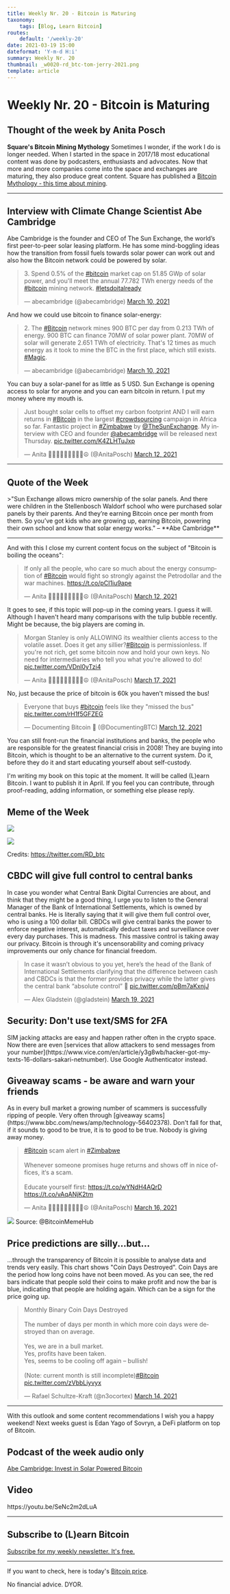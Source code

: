 ```yaml
---
title: Weekly Nr. 20 - Bitcoin is Maturing
taxonomy:
    tags: [Blog, Learn Bitcoin]
routes:
    default: '/weekly-20'
date: 2021-03-19 15:00
dateformat: 'Y-m-d H:i'
summary: Weekly Nr. 20
thumbnail: _w0020-rd_btc-tom-jerry-2021.png
template: article
---
```


# Weekly Nr. 20 - Bitcoin is Maturing

<h2>Thought of the week by Anita Posch</h2>

<strong>Square's Bitcoin Mining Mythology</strong>
Sometimes I wonder, if the work I do is longer needed. When I started in the space in 2017/18 most educational content was done by podcasters, enthusiasts and advocates. Now that more and more companies come into the space and exchanges are maturing, they also produce great content. Square has published a [Bitcoin Mythology - this time about mining](https://bitcoinmythology.org/).

<hr />
<h2>Interview with Climate Change Scientist Abe Cambridge</h2>
Abe Cambridge is the founder and CEO of The Sun Exchange, the world’s first peer-to-peer solar leasing platform. He has some mind-boggling ideas how the transition from fossil fuels towards solar power can work out and also how the Bitcoin network could be powered by solar.
<blockquote class="twitter-tweet"><p lang="en" dir="ltr">3. Spend 0.5% of the <a href="https://twitter.com/hashtag/bitcoin?src=hash&amp;ref_src=twsrc%5Etfw">#bitcoin</a> market cap on 51.85 GWp of solar power, and you&#39;ll meet the annual 77.782 TWh energy needs of the <a href="https://twitter.com/hashtag/bitcoin?src=hash&amp;ref_src=twsrc%5Etfw">#bitcoin</a> mining network. <a href="https://twitter.com/hashtag/letsdoitalready?src=hash&amp;ref_src=twsrc%5Etfw">#letsdoitalready</a></p>&mdash; abecambridge (@abecambridge) <a href="https://twitter.com/abecambridge/status/1369662577626734593?ref_src=twsrc%5Etfw">March 10, 2021</a></blockquote> <script async src="https://platform.twitter.com/widgets.js" charset="utf-8"></script>

And how we could use bitcoin to finance solar-energy:
<blockquote class="twitter-tweet"><p lang="en" dir="ltr">2. The <a href="https://twitter.com/hashtag/Bitcoin?src=hash&amp;ref_src=twsrc%5Etfw">#Bitcoin</a> network mines 900 BTC per day from 0.213 TWh of energy. 900 BTC can finance 70MW of solar power plant. 70MW of solar will generate 2.651 TWh of electricity. That&#39;s 12 times as much energy as it took to mine the BTC in the first place, which still exists. <a href="https://twitter.com/hashtag/Magic?src=hash&amp;ref_src=twsrc%5Etfw">#Magic</a>.</p>&mdash; abecambridge (@abecambridge) <a href="https://twitter.com/abecambridge/status/1369661255498297344?ref_src=twsrc%5Etfw">March 10, 2021</a></blockquote> <script async src="https://platform.twitter.com/widgets.js" charset="utf-8"></script>

You can buy a solar-panel for as little as 5 USD. Sun Exchange is opening access to solar for anyone and you can earn bitcoin in return. I put my money where my mouth is.
<blockquote class="twitter-tweet"><p lang="en" dir="ltr">Just bought solar cells to offset my carbon footprint AND I will earn returns in <a href="https://twitter.com/hashtag/Bitcoin?src=hash&amp;ref_src=twsrc%5Etfw">#Bitcoin</a> in the largest <a href="https://twitter.com/hashtag/crowdsourcing?src=hash&amp;ref_src=twsrc%5Etfw">#crowdsourcing</a> campaign in Africa so far. Fantastic project in <a href="https://twitter.com/hashtag/Zimbabwe?src=hash&amp;ref_src=twsrc%5Etfw">#Zimbabwe</a> by <a href="https://twitter.com/TheSunExchange?ref_src=twsrc%5Etfw">@TheSunExchange</a>. My interview with CEO and founder <a href="https://twitter.com/abecambridge?ref_src=twsrc%5Etfw">@abecambridge</a> will be released next Thursday. <a href="https://t.co/K4ZLHTuJxp">pic.twitter.com/K4ZLHTuJxp</a></p>&mdash; Anita ✊🏼🔑🏳️‍🌈🏊🏻🚴‍♂️☮️ (@AnitaPosch) <a href="https://twitter.com/AnitaPosch/status/1370343885050896396?ref_src=twsrc%5Etfw">March 12, 2021</a></blockquote> <script async src="https://platform.twitter.com/widgets.js" charset="utf-8"></script>

<hr />

<h2>Quote of the Week</h2>
>"Sun Exchange allows micro ownership of the solar panels. And there were children in the Stellenbosch Waldorf school who were purchased solar panels by their parents. And they’re earning Bitcoin once per month from them. So you’ve got kids who are growing up, earning Bitcoin, powering their own school and know that solar energy works." – **Abe Cambridge**

<hr />

And with this I close my current content focus on the subject of "Bitcoin is boiling the oceans":
<blockquote class="twitter-tweet"><p lang="en" dir="ltr">If only all the people, who care so much about the energy consumption of <a href="https://twitter.com/hashtag/Bitcoin?src=hash&amp;ref_src=twsrc%5Etfw">#Bitcoin</a> would fight so strongly against the Petrodollar and the war machines. <a href="https://t.co/pCI1iu9ape">https://t.co/pCI1iu9ape</a></p>&mdash; Anita ✊🏼🔑🏳️‍🌈🏊🏻🚴‍♂️☮️ (@AnitaPosch) <a href="https://twitter.com/AnitaPosch/status/1370394143307014154?ref_src=twsrc%5Etfw">March 12, 2021</a></blockquote> <script async src="https://platform.twitter.com/widgets.js" charset="utf-8"></script>

It goes to see, if this topic will pop-up in the coming years. I guess it will. Although I haven't heard many comparisons with the tulip bubble recently. Might be because, the big players are coming in.

<blockquote class="twitter-tweet"><p lang="en" dir="ltr">Morgan Stanley is only ALLOWING its wealthier clients access to the volatile asset. Does it get any sillier?<a href="https://twitter.com/hashtag/Bitcoin?src=hash&amp;ref_src=twsrc%5Etfw">#Bitcoin</a> is permissionless. If you&#39;re not rich, get some bitcoin now and hold your own keys. No need for intermediaries who tell you what you&#39;re allowed to do! <a href="https://t.co/VDnl0yTzi4">pic.twitter.com/VDnl0yTzi4</a></p>&mdash; Anita ✊🏼🔑🏳️‍🌈🏊🏻🚴‍♂️☮️ (@AnitaPosch) <a href="https://twitter.com/AnitaPosch/status/1372284758936403968?ref_src=twsrc%5Etfw">March 17, 2021</a></blockquote> <script async src="https://platform.twitter.com/widgets.js" charset="utf-8"></script>

No, just because the price of bitcoin is 60k you haven't missed the bus!
<blockquote class="twitter-tweet"><p lang="en" dir="ltr">Everyone that buys <a href="https://twitter.com/hashtag/bitcoin?src=hash&amp;ref_src=twsrc%5Etfw">#bitcoin</a> feels like they &quot;missed the bus&quot; <a href="https://t.co/rH1f5GFZEG">pic.twitter.com/rH1f5GFZEG</a></p>&mdash; Documenting Bitcoin 📄 (@DocumentingBTC) <a href="https://twitter.com/DocumentingBTC/status/1370367759381639181?ref_src=twsrc%5Etfw">March 12, 2021</a></blockquote> <script async src="https://platform.twitter.com/widgets.js" charset="utf-8"></script>

You can still front-run the financial institutions and banks, the people who are responsible for the greatest financial crisis in 2008! They are buying into Bitcoin, which is thought to be an alternative to the current system. Do it, before they do it and start educating yourself about self-custody. 

I'm writing my book on this topic at the moment. It will be called (L)earn Bitcoin. I want to publish it in April. If you feel you can contribute, through proof-reading, adding information, or something else please reply.

<h2>Meme of the Week</h2>

![](_w0020-rd_btc-tom-jerry.png)

![](_w0020-rd_btc-tom-jerry-2021.png)

Credits: https://twitter.com/RD_btc

<h2>CBDC will give full control to central banks</h2>
In case you wonder what Central Bank Digital Currencies are about, and think that they might be a good thing, I urge you to listen to the General Manager of the Bank of International Settlements, which is owned by central banks. He is literally saying that it will give them full control over, who is using a 100 dollar bill. 
CBDCs will give central banks the power to enforce negative interest, automatically deduct taxes and surveillance over every day purchases. This is madness. This massive control is taking away our privacy. Bitcoin is through it's uncensorability and coming privacy improvements our only chance for financial freedom.

<blockquote class="twitter-tweet"><p lang="en" dir="ltr">In case it wasn’t obvious to you yet, here’s the head of the Bank of International Settlements clarifying that the difference between cash and CBDCs is that the former provides privacy while the latter gives the central bank “absolute control” 🥶 <a href="https://t.co/pBm7aKxnjJ">pic.twitter.com/pBm7aKxnjJ</a></p>&mdash; Alex Gladstein (@gladstein) <a href="https://twitter.com/gladstein/status/1372795740620083201?ref_src=twsrc%5Etfw">March 19, 2021</a></blockquote> <script async src="https://platform.twitter.com/widgets.js" charset="utf-8"></script>

<h2>Security: Don't use text/SMS for 2FA</h2>
SIM jacking attacks are easy and happen rather often in the crypto space. Now there are even [services that allow attackers to send messages from your number](https://www.vice.com/en/article/y3g8wb/hacker-got-my-texts-16-dollars-sakari-netnumber). Use Google Authenticator instead.


<h2>Giveaway scams - be aware and warn your friends</h2>
As in every bull market a growing number of scammers is successfully ripping of people. Very often through [giveaway scams](https://www.bbc.com/news/amp/technology-56402378). Don't fall for that, if it sounds to good to be true, it is to good to be true. Nobody is giving away money. 

<blockquote class="twitter-tweet"><p lang="en" dir="ltr"><a href="https://twitter.com/hashtag/Bitcoin?src=hash&amp;ref_src=twsrc%5Etfw">#Bitcoin</a> scam alert in <a href="https://twitter.com/hashtag/Zimbabwe?src=hash&amp;ref_src=twsrc%5Etfw">#Zimbabwe</a> <br><br>Whenever someone promises huge returns and shows off in nice offices, it‘s a scam. <br><br>Educate yourself first: <a href="https://t.co/wYNdH4AQrD">https://t.co/wYNdH4AQrD</a> <a href="https://t.co/vAqANjK2tm">https://t.co/vAqANjK2tm</a></p>&mdash; Anita ✊🏼🔑🏳️‍🌈🏊🏻🚴‍♂️☮️ (@AnitaPosch) <a href="https://twitter.com/AnitaPosch/status/1371725515548196867?ref_src=twsrc%5Etfw">March 16, 2021</a></blockquote> <script async src="https://platform.twitter.com/widgets.js" charset="utf-8"></script>

![](../assets/_W0020-Whale-Alert-give-away-victims-2021.png)
Source: @BitcoinMemeHub
</div>

<h2>Price predictions are silly...but...</h2>
...through the transparency of Bitcoin it is possible to analyse data and trends very easily. This chart shows "Coin Days Destroyed". Coin Days are the period how long coins have not been moved. As you can see, the red bars indicate that people sold their coins to make profit and now the bar is blue, indicating that people are holding again. Which can be a sign for the price going up.

<blockquote class="twitter-tweet"><p lang="en" dir="ltr">Monthly Binary Coin Days Destroyed<br><br>The number of days per month in which more coin days were destroyed than on average.<br><br>Yes, we are in a bull market.<br>Yes, profits have been taken.<br>Yes, seems to be cooling off again – bullish!<br><br>(Note: current month is still incomplete)<a href="https://twitter.com/hashtag/Bitcoin?src=hash&amp;ref_src=twsrc%5Etfw">#Bitcoin</a> <a href="https://t.co/zVbbLiyvyx">pic.twitter.com/zVbbLiyvyx</a></p>&mdash; Rafael Schultze-Kraft (@n3ocortex) <a href="https://twitter.com/n3ocortex/status/1371137332171116552?ref_src=twsrc%5Etfw">March 14, 2021</a></blockquote> <script async src="https://platform.twitter.com/widgets.js" charset="utf-8"></script>

<hr />

With this outlook and some content recommendations I wish you a happy weekend!
Next weeks guest is Edan Yago of Sovryn, a DeFi platform on top of Bitcoin.

<h2>Podcast of the week audio only</h2>
<a href="https://bitcoinundco.com/en/abe-cambridge/" target="_blank" rel="noopener noreferrer">Abe Cambridge: Invest in Solar Powered Bitcoin</a> 
<h2>Video</h2>
https://youtu.be/SeNc2m2dLuA

---
## Subscribe to (L)earn Bitcoin

[Subscribe for my weekly newsletter. It's free.](https://anita.link/weekly)

---

If you want to check, here is today's [Bitcoin price](https://www.coingecko.com/en/coins/bitcoin).

No financial advice. DYOR.